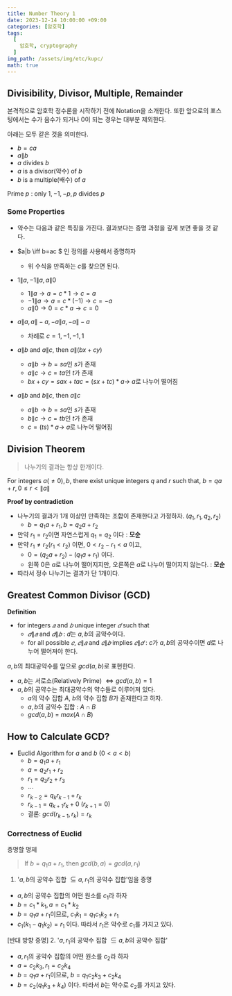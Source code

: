 ```yaml
---
title: Number Theory 1
date: 2023-12-14 10:00:00 +09:00
categories: [암호학]
tags:
  [
    암호학, cryptography
  ]
img_path: /assets/img/etc/kupc/
math: true
---
```


## Divisibility, Divisor, Multiple, Remainder
본격적으로 암호학 정수론을 시작하기 전에 Notation을 소개한다. 또한 앞으로의 포스팅에서는 수가 음수가 되거나 0이 되는 경우는 대부분 제외한다.

아래는 모두 같은 것을 의미한다.
- $b=ca$
- $a\|b$
- $a$ divides $b$
- $a$ is a divisor(약수) of $b$
- $b$ is a multiple(배수) of $a$

Prime $p$ : only $1, -1, -p, p$ divides $p$

### Some Properties
- 약수는 다음과 같은 특징을 가진다. 결과보다는 증명 과정을 깊게 보면 좋을 것 같다.
- $a\|b \iff b=ac $ 인 정의를 사용해서 증명하자
    - 위 수식을 만족하는 $c$를 찾으면 된다.

- $1\|a, -1\|a, a\|0$
    - $1\|a \rightarrow a=c*1 \rightarrow c=a$
    - $-1\|a \rightarrow a=c*(-1) \rightarrow c=-a$
    - $a\|0 \rightarrow 0=c*a \rightarrow c=0$
- $a\|a, a\|-a, -a\|a, -a\|-a$
    - 차례로 $c=1, -1, -1, 1$
- $a\|b$ and $a\|c$, then $a\|(bx+cy)$
    - $a\|b \rightarrow b=sa$인 $s$가 존재
    - $a\|c \rightarrow c=ta$인 $t$가 존재
    - $bx+cy=sax+tac=(sx+tc)*a \rightarrow$ $a$로 나누어 떨어짐
- $a\|b$ and $b\|c$, then $a\|c$
    - $a\|b \rightarrow b=sa$인 $s$가 존재
    - $b\|c \rightarrow c=tb$인 $t$가 존재
    - $c=(ts)*a \rightarrow$ $a$로 나누어 떨어짐

## Division Theorem
> 나누기의 결과는 항상 한개이다.

For integers $a(\ne0), b$, there exist unique integers $q$ and $r$ such that, $b=qa+r, 0\le r<\|a\|$

**Proof by contradiction**
- 나누기의 결과가 1개 이상인 만족하는 조합이 존재한다고 가정하자. $(q_1, r_1, q_2, r_2)$
  - $b=q_1a+r_1, b=q_2a+r_2$
- 만약 $r_1=r_2$이면 자연스럽게 $q_1=q_2$ 이다 : **모순**
- 만약 $r_1\ne r_2 (r_1<r_2)$ 이면, $0<r_2-r_1<a$ 이고,
    - $0=(q_2a+r_2)-(q_1a+r_1)$ 이다.
    - 왼쪽 $0$은 $a$로 나누어 떨어지지만, 오른쪽은 $a$로 나누어 떨어지지 않는다. : **모순**
- 따라서 정수 나누기는 결과가 단 1개이다.


## Greatest Common Divisor (GCD)
**Definition**
- for integers $𝑎$ and $𝑏$ unique integer $𝑑$ such that
  - $𝑑\|𝑎$ and $𝑑\|𝑏$ : $d$는 $a, b$의 공약수이다.
  - for all possible $𝑐$, $𝑐\|𝑎$ and $𝑐\|𝑏$ implies $𝑐\|𝑑$ : $c$가 $a, b$의 공약수이면 $d$로 나누어 떨어져야 한다.

$a, b$의 최대공약수를 앞으로 $gcd(a, b)$로 표현한다.
- $a, b$는 서로소(Relatively Prime) $\iff gcd(a,b)=1$
- $a, b$의 공약수는 최대공약수의 약수들로 이루어져 있다.
    - $a$의 약수 집합 $A$, $b$의 약수 집합 $B$가 존재한다고 하자.
    - $a, b$의 공약수 집합 : $A \cap B$
    - $gcd(a, b)$ = $max(A\cap B)$


## How to Calculate GCD?
- Euclid Algorithm for $a$ and $b$ ($0<a<b$)
    - $b=q_1a+r_1$
    - $a=q_2r_1+r_2$
    - $r_1=q_3r_2+r_3$
    - $\cdots$
    - $r_{k-2}=q_kr_{k-1}+r_k$
    - $r_{k-1}=q_{k+1}r_k +0$ $(r_{k+1}=0)$
    - 결론: $gcd(r_{k-1}, r_k)=r_k$

### Correctness of Euclid
증명할 명제
> If $b=q_1a+r_1$, then $gcd(b, a)=gcd(a,r_1)$

1. '$a, b$의 공약수 집합  $\subseteq a, r_1$의 공약수 집합'임을 증명
- $a, b$의 공약수 집합의 어떤 원소를 $c_1$라 하자
- $b=c_1*k_1, a=c_1*k_2$
- $b=q_1a+r_1$이므로, $c_1k_1 = q_1c_1k_2+r_1$
- $c_1(k_1-q_1k_2)=r_1$ 이다. 따라서 $r_1$은 약수로 $c_1$를 가지고 있다.

[반대 방향 증명]
2. '$a,r_1$의 공약수 집합  $\subseteq a, b$의 공약수 집합'
- $a, r_1$의 공약수 집합의 어떤 원소를 $c_2$라 하자
- $a=c_2k_3, r_1=c_2k_4$
- $b=q_1a+r_1$이므로, $b = q_1c_2k_3+c_2k_4$
- $b=c_2(q_1k_3+k_4)$ 이다. 따라서 $b$는 약수로 $c_2$를 가지고 있다.